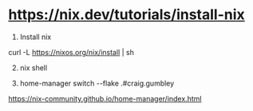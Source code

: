 

# https://nix.dev/tutorials/install-nix
1. Install nix

curl -L https://nixos.org/nix/install | sh

2. nix shell

3. home-manager switch --flake .#craig.gumbley

https://nix-community.github.io/home-manager/index.html
